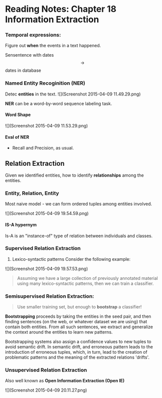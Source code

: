 # Reading Notes: Chapter 18 Information Extraction 

### Temporal expressions:
Figure out **when** the events in a text happened.

Sensentence with dates $$\rightarrow$$ dates in database

### Named Entity Recoginition (NER)

Detec **entities** in the text. 
![](Screenshot 2015-04-09 11.49.29.png)

**NER** can be a word-by-word sequence labeling task.

#### Word Shape
![](Screenshot 2015-04-09 11.53.29.png)

#### Eval of NER
- Recall and Precision, as usual.

## Relation Extraction

Given we identified entities, how to identify **relationships** among the entities.

### Entity, Relation, Entity

Most naive model - we can form ordered tuples among entities involved.

![](Screenshot 2015-04-09 19.54.59.png)

#### IS-A hypernym
Is-A is an "instance-of" type of relation between individuals and classes.

### Supervised Relation Extraction
1. Lexico-syntactic patterns
Consider the following example:

![](Screenshot 2015-04-09 19.57.53.png)

> Assuming we have a large collection of previously annotated material using many lexico-syntactic patterns, then we can train a classifier.

### Semisupervised Relation Extraction: 

> Use smaller training set, but enough to **bootstrap** a classifier!

**Bootstrapping** proceeds by taking the entities in the seed pair, and then finding sentences (on the web, or whatever dataset we are using) that contain both entities. From all such sentences, we extract and generalize the context around the entities to learn new patterns.

Bootstrapping systems also assign a confidence values to new tuples to avoid semantic drift. In semantic drift, and erroneous pattern leads to the introduction of erroneous tuples, which, in turn, lead to the creation of problematic patterns and the meaning of the extracted relations 'drifts'.

### Unsupervised Relation Extraction
Also well known as **Open Information Extraction (Open IE)**

![](Screenshot 2015-04-09 20.11.27.png)

